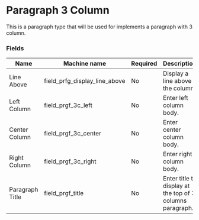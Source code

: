 # Paragraph 3 Column
This is a paragraph type that will be used for implements a paragraph with 3 column.

### Fields
| Name  | Machine name | Required | Description | Notes |
| ------------- | ------------- | ------------- | ------------- | ------------- | 
| Line Above | field_prfg_display_line_above | No | Display a line above the column. | |
| Left Column | field_prgf_3c_left | No | Enter left column body. | |
| Center Column | field_prgf_3c_center | No | Enter center column body. | |
| Right Column | field_prgf_3c_right | No | Enter right column body. | |
| Paragraph Title | field_prgf_title | No | Enter title to display at the top of 3 columns paragraph. | |
